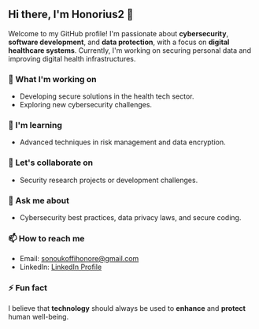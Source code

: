 ## Hi there, I'm Honorius2 👋

Welcome to my GitHub profile! I'm passionate about **cybersecurity**, **software development**, and **data protection**, with a focus on **digital healthcare systems**. Currently, I'm working on securing personal data and improving digital health infrastructures.

### 🔭 What I'm working on
- Developing secure solutions in the health tech sector.
- Exploring new cybersecurity challenges.

### 🌱 I'm learning
- Advanced techniques in risk management and data encryption.

### 👯 Let's collaborate on
- Security research projects or development challenges.

### 💬 Ask me about
- Cybersecurity best practices, data privacy laws, and secure coding.

### 📫 How to reach me
- Email: sonoukoffihonore@gmail.com
- LinkedIn: [LinkedIn Profile](https://www.linkedin.com/in/honorius2)

### ⚡ Fun fact
I believe that **technology** should always be used to **enhance** and **protect** human well-being.

